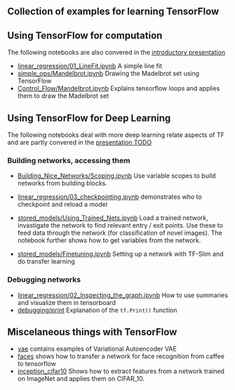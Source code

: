 ## Collection of examples for learning TensorFlow

## Using TensorFlow for computation
The following notebooks are also convered in the [introductory presentation](https://home.zhaw.ch/~dueo/bbs/files/TF_Introduction.pdf)
* [linear_regression/01_LineFit.ipynb](linear_regression/01_LineFit.ipynb) A simple line fit 
* [simple_ops/Mandelbrot.ipynb](simple_ops/Mandelbrot.ipynb) Drawing the Madelbrot set using TensorFlow
* [Control_Flow/Mandelbrot.ipynb](Control_Flow/Mandelbrot.ipynb) Explains tensorflow loops and applies them to draw the Madelbrot set

## Using TensorFlow for Deep Learning
The following notebooks deal with more deep learning relate aspects of TF and are partly convered in the [presentation TODO](https://home.zhaw.ch/~dueo/bbs/files/TF_Introduction.pdf)

### Building networks, accessing them
* [Building_Nice_Networks/Scoping.ipynb](Building_Nice_Networks/Scoping.ipynb) 
Use variable scopes to build networks from building blocks.

* [linear_regression/03_checkpointing.ipynb](linear_regression/03_checkpointing.ipynb) demonstrates who to checkpoint and reload a model

* [stored_models/Using_Trained_Nets.ipynb](stored_models/Using_Trained_Nets.ipynb) Load a trained network, invastigate the network to find relevant entry / exit points. Use these to feed data through the network (for classification of novel images). The notebook further shows how to get variables from the network.

* [stored_models/Finetuning.ipynb](stored_models/Finetuning.ipynb) Setting up a network with TF-Slim and do transfer learning 

### Debugging networks
* [linear_regression/02_Inspecting_the_graph.ipynb](linear_regression/02_Inspecting_the_graph.ipynb) How to use summaries and visualize them in tensorboard
* [debugging/print](debugging/print.ipynb) Explanation of the `tf.Print()` function

## Miscelaneous things with TensorFlow
* [vae](vae/) contains examples of Variational Autoencoder VAE
* [faces](faces/) shows how to transfer a network for face recognition from caffee to tensorflow
* [inception_cifar10](inception_cifar10/) Shows how to extract features from a network trained on ImageNet and applies them on CIFAR_10.



